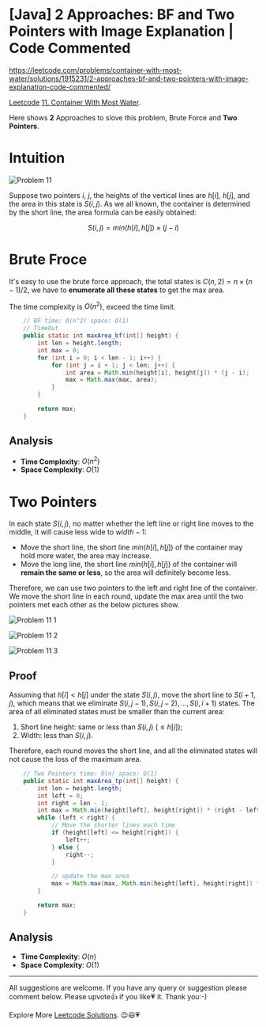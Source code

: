 # [Java] 2 Approaches: BF and Two Pointers with Image Explanation | Code Commented

https://leetcode.com/problems/container-with-most-water/solutions/1915231/2-approaches-bf-and-two-pointers-with-image-explanation-code-commented/

[Leetcode](https://leetcode.com/) [11. Container With Most Water](https://leetcode.com/problems/container-with-most-water/).

Here shows **2** Approaches to slove this problem, Brute Force and **Two Pointers**.

# Intuition

![Problem 11](https://s3-lc-upload.s3.amazonaws.com/uploads/2018/07/17/question_11.jpg)

Suppose two pointers $i$, $j$, the heights of the vertical lines are $h[i]$, $h[j]$, and the area in this state is $S(i, j)$. 
As we all known, the container is determined by the short line, the area formula can be easily obtained:

$$
S(i, j)= min(h[i], h[j]) \times (j - i)
$$

# Brute Froce

It's easy to use the brute force approach, the total states is $C(n, 2)= n \times (n - 1) / 2$, we have to **enumerate all these states** to get the max area.

The time complexity is $O(n^2)$, exceed the time limit.

```java
    // BF time: O(n^2) space: O(1)
    // TimeOut
    public static int maxArea_bf(int[] height) {
        int len = height.length;
        int max = 0;
        for (int i = 0; i < len - 1; i++) {
            for (int j = i + 1; j < len; j++) {
                int area = Math.min(height[i], height[j]) * (j - i);
                max = Math.max(max, area);
            }
        }

        return max;
    }
```

## Analysis

- **Time Complexity**: $O(n^2)$
- **Space Complexity**: $O(1)$

# Two Pointers

In each state $S(i, j)$, no matter whether the left line or right line moves to the middle, it will cause less wide to $width - 1$:

- Move the short line, the short line $min(h[i], h[j])$ of the container may hold more water,  the area may increase.
- Move the long line, the short line $min(h[i], h[j])$ of the container will **remain the same or less**, so the area will definitely become less.

Therefore, we can use two pointers to the left and right line of the container. We move the short line in each round, update the max area until the two pointers met each other as the below pictures show.

![Problem 11 1](https://assets.leetcode.com/users/images/1bbdebff-40e8-43b6-b975-050eced682e6_1649125223.181647.png)

![Problem 11 2](https://assets.leetcode.com/users/images/e7d55353-7491-44b2-af67-51e4aeee414f_1649125223.358524.png)

![Problem 11 3](https://assets.leetcode.com/users/images/395bbe7e-1218-4750-a744-21c590c5981c_1649125223.3798895.png)

## Proof

Assuming that $h[i] < h[j]$ under the state $S(i, j)$, move the short line to $S(i + 1, j)$, which means that we eliminate $S(i, j - 1), S(i, j - 2), ... , S(i, i + 1)$ states. The area of all eliminated states must be smaller than the current area:

1. Short line height: same or less than $S(i, j)$ ($\le h[i]$);
2. Width: less than $S(i, j)$.

Therefore, each round moves the short line, and all the eliminated states will not cause the loss of the maximum area.

```java
    // Two Pointers time: O(n) space: O(1)
    public static int maxArea_tp(int[] height) {
        int len = height.length;
        int left = 0;
        int right = len - 1;
        int max = Math.min(height[left], height[right]) * (right - left);
        while (left < right) {
            // Move the shorter lines each time
            if (height[left] <= height[right]) {
                left++;
            } else {
                right--;
            }

            // update the max area
            max = Math.max(max, Math.min(height[left], height[right]) * (right - left));
        }

        return max;
    }
```

## Analysis

- **Time Complexity**: $O(n)$
- **Space Complexity**: $O(1)$

------------

All suggestions are welcome. 
If you have any query or suggestion please comment below.
Please upvote👍 if you like💗 it. Thank you:-)

Explore More [Leetcode Solutions](https://leetcode.com/discuss/general-discussion/1868912/My-Leetcode-Solutions-All-In-One). 😉😃💗

